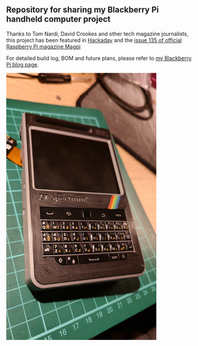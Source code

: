 ## Repository for sharing my Blackberry Pi handheld computer project

Thanks to Tom Nardi, David Crookes and other tech magazine journalists, this project has been featured in [Hackaday](https://hackaday.com/2023/08/12/blackberry-pi-puts-desktop-linux-in-your-pocket/ "Blackberry Pi Puts Desktop Linux In Your Pocket") and the [issue 135 of official Raspberry Pi magazine Magpi](https://magpi.raspberrypi.com/articles/blackberry-pi "Blackberry Pi")


For detailed build log, BOM and future plans, please refer to [my Blackberry Pi blog page](https://zxmake.dev/2023/08/05/blackberry-pi/https://zxmake.dev/2023/08/05/blackberry-pi/ "Blackberry Pi build log").


[<img src="image/Image_20230905223154.jpg" width="400px">](https://github.com/IMBalENce/BlackberryPi/blob/main/image/Image_20230905223154.jpg)
